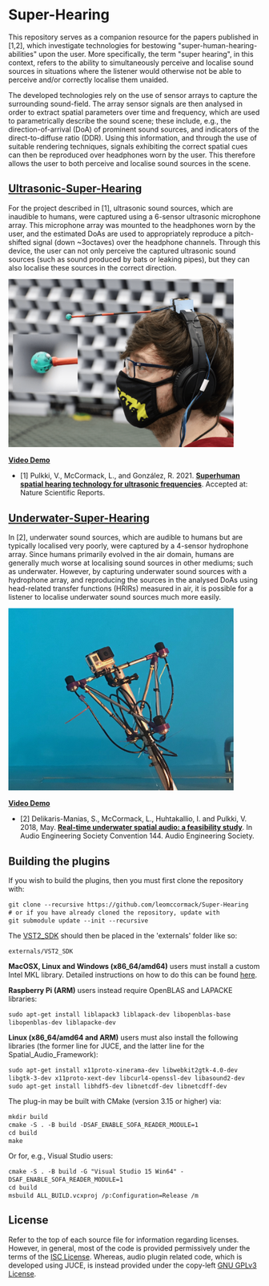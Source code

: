 # Super-Hearing

This repository serves as a companion resource for the papers published in [1,2], which investigate technologies for bestowing "super-human-hearing-abilities" upon the user. More specifically, the term "super hearing", in this context, refers to the ability to simultaneously perceive and localise sound sources in situations where the listener would otherwise not be able to perceive and/or correctly localise them unaided.

The developed technologies rely on the use of sensor arrays to capture the surrounding sound-field. The array sensor signals are then analysed in order to extract spatial parameters over time and frequency, which are used to parametrically describe the sound scene; these include, e.g., the direction-of-arrival (DoA) of prominent sound sources, and indicators of the direct-to-diffuse ratio (DDR). Using this information, and through the use of suitable rendering techniques, signals exhibiting the correct spatial cues can then be reproduced over headphones worn by the user. This therefore allows the user to both perceive and localise sound sources in the scene.

## [Ultrasonic-Super-Hearing](Ultrasonic-Super-Hearing) 

For the project described in [1], ultrasonic sound sources, which are inaudible to humans, were captured using a 6-sensor ultrasonic microphone array. This microphone array was mounted to the headphones worn by the user, and the estimated DoAs are used to appropriately reproduce a pitch-shifted signal (down ~3octaves) over the headphone channels. Through this device, the user can not only perceive the captured ultrasonic sound sources (such as sound produced by bats or leaking pipes), but they can also localise these sources in the correct direction.

<img src="Ultrasonic-Super-Hearing/images/UltrasonicArray.png" alt="UltrasonicArray" width="450"/>

[**Video Demo**]()

* [1] Pulkki, V., McCormack, L., and González, R. 2021. [**Superhuman spatial hearing technology for ultrasonic frequencies**](). Accepted at: Nature Scientific Reports.

## [Underwater-Super-Hearing](Underwater-Super-Hearing) 

In [2], underwater sound sources, which are audible to humans but are typically localised very poorly, were captured by a 4-sensor hydrophone array. Since humans primarily evolved in the air domain, humans are generally much worse at localising sound sources in other mediums; such as underwater. However, by capturing underwater sound sources with a hydrophone array, and reproducing the sources in the analysed DoAs using head-related transfer functions (HRIRs) measured in air, it is possible for a listener to localise underwater sound sources much more easily.

<img src="Underwater-Super-Hearing/images/HydrophoneArray_GoPro.jpg" alt="HydrophoneArray_GoPro" width="450"/>

[**Video Demo**](https://www.youtube.com/watch?v=3WARepl3lEg)

* [2] Delikaris-Manias, S., McCormack, L., Huhtakallio, I. and Pulkki, V. 2018, May. [**Real-time underwater spatial audio: a feasibility study**](Underwater-Super-Hearing/docs/delikaris2018real.pdf). In Audio Engineering Society Convention 144. Audio Engineering Society.

## Building the plugins

If you wish to build the plugins, then you must first clone the repository with:
```
git clone --recursive https://github.com/leomccormack/Super-Hearing
# or if you have already cloned the repository, update with
git submodule update --init --recursive
```

The [VST2_SDK](https://web.archive.org/web/20181016150224/https://download.steinberg.net/sdk_downloads/vstsdk3610_11_06_2018_build_37.zip) should then be placed in the 'externals' folder like so:
```
externals/VST2_SDK
```

**MacOSX, Linux and Windows (x86_64/amd64)** users must install a custom Intel MKL library. Detailed instructions on how to do this can be found [here](https://github.com/leomccormack/Spatial_Audio_Framework/blob/master/docs/PERFORMANCE_LIBRARY_INSTRUCTIONS.md). 

**Raspberry Pi (ARM)** users instead require OpenBLAS and LAPACKE libraries:
``` 
sudo apt-get install liblapack3 liblapack-dev libopenblas-base libopenblas-dev liblapacke-dev
```

**Linux (x86_64/amd64 and ARM)** users must also install the following libraries (the former line for JUCE, and the latter line for the Spatial_Audio_Framework):

```
sudo apt-get install x11proto-xinerama-dev libwebkit2gtk-4.0-dev libgtk-3-dev x11proto-xext-dev libcurl4-openssl-dev libasound2-dev
sudo apt-get install libhdf5-dev libnetcdf-dev libnetcdff-dev
```

The plug-in may be built with CMake (version 3.15 or higher) via:
 ```
 mkdir build
 cmake -S . -B build -DSAF_ENABLE_SOFA_READER_MODULE=1
 cd build
 make
 ```

Or for, e.g., Visual Studio users:
```
cmake -S . -B build -G "Visual Studio 15 Win64" -DSAF_ENABLE_SOFA_READER_MODULE=1 
cd build
msbuild ALL_BUILD.vcxproj /p:Configuration=Release /m
```

## License

Refer to the top of each source file for information regarding licenses. However, in general, most of the code is provided permissively under the terms of the [ISC License](https://choosealicense.com/licenses/isc/). Whereas, audio plugin related code, which is developed using JUCE, is instead provided under the copy-left [GNU GPLv3 License](https://choosealicense.com/licenses/gpl-3.0/).
